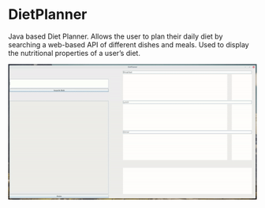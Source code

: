 # DietPlanner

Java based Diet Planner. Allows the user to plan their daily diet by searching a web-based API of
different dishes and meals. Used to display the nutritional properties of a user’s diet.

![](https://github.com/HuseynAkh/DietPlanner/blob/master/dietplanner.gif)
